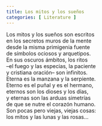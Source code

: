 ```yaml
---
title: Los mitos y los sueños 
categories: [ Literature ]
---
```


Los mitos y los sueños son escritos <br>
en los secretos muros de la mente<br>
desde la misma primigenia fuente<br>
de símbolos ociosos y arquetipos.<br>
En sus oscuros ámbitos, los ritos<br>
–el fuego y las especias, la paciente<br>
y cristiana oración– son infinitos.<br>
Eterna es la manzana y la serpiente.<br>
Eterno es el puñal y es el hermano,<br>
eternos son los dioses y los días,<br>
y eternas son las arduas simetrías<br>
de que se nutre el corazón humano.<br>
Son pocas pero viejas, viejas cosas:<br>
los mitos y las lunas y las rosas...
